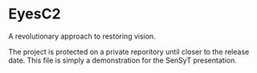 # EyesC2
A revolutionary approach to restoring vision.

The project is protected on a private reporitory until closer to the release date. This file is simply a demonstration
for the SenSyT presentation.
